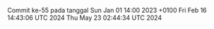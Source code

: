 Commit ke-55 pada tanggal Sun Jan 01 14:00 2023 +0100
Fri Feb 16 14:43:06 UTC 2024
Thu May 23 02:44:34 UTC 2024
